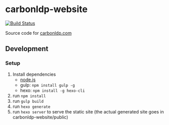 # carbonldp-website

[![Build Status](https://travis-ci.org/CarbonLDP/carbonldp-website.svg)](https://travis-ci.org/CarbonLDP/carbonldp-website)

Source code for [carbonldp.com](https://carbonldp.com)

## Development 

### Setup

1. Install dependencies
    - [node.js](https://nodejs.org/en/)
    - gulp: `npm install gulp -g`
    - hexo: `npm install -g hexo-cli`
2. run `npm install`
3. run `gulp build`
4. run `hexo generate`
5. run `hexo server` to serve the static site (the actual generated site goes in carbonldp-website/public)

